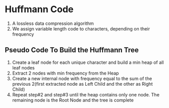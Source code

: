 # Huffmann Code

1. A lossless data compression algorithm
2. We assign variable length code to characters, depending on their frequency

## Pseudo Code To Build the Huffmann Tree

1. Create a leaf node for each unique character and build a min heap of all leaf nodes
2. Extract 2 nodes with min frequency from the Heap
3. Create a new internal node with frequency equal to the sum of the previous 2(first extracted node as Left Child and the other as Right Child)
4. Repeat step#2 and step#3 until the heap contains only one node. The remaining node is the Root Node and the tree is complete